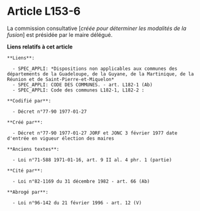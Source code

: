 # Article L153-6

La commission consultative [*créée pour déterminer les modalités de la fusion*] est présidée par le maire délégué.

**Liens relatifs à cet article**

	**Liens**:

	  - SPEC_APPLI: *Dispositions non applicables aux communes des départements de la Guadeloupe, de la Guyane, de la Martinique, de la Réunion et de Saint-Pierre-et-Miquelon*
	  - SPEC_APPLI: CODE DES COMMUNES. - art. L182-1 (Ab)
	  - SPEC_APPLI: Code des communes L182-1, L182-2 :

	**Codifié par**:

	  - Décret n°77-90 1977-01-27

	**Créé par**:

	  - Décret n°77-90 1977-01-27 JORF et JONC 3 février 1977 date d'entrée en vigueur élection des maires

	**Anciens textes**:

	  - Loi n°71-588 1971-01-16, art. 9 II al. 4 phr. 1 (partie)

	**Cité par**:

	  - Loi n°82-1169 du 31 décembre 1982 - art. 66 (Ab)

	**Abrogé par**:

	  - Loi n°96-142 du 21 février 1996 - art. 12 (V)
